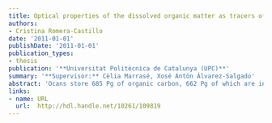```yaml
---
title: Optical properties of the dissolved organic matter as tracers of microbiological and geochemical processes in marine ecosystems
authors: 
- Cristina Romera-Castillo
date: '2011-01-01'
publishDate: '2011-01-01'
publication_types:
- thesis
publication: '**Universitat Politècnica de Catalunya (UPC)**'
summary: '**Supervisor:** Cèlia Marrasé, Xosé Antón Álvarez-Salgado'
abstract: 'Ocans store 685 Pg of organic carbon, 662 Pg of which are in the disolved form. The diversity of compounds that comprise the disolved organic matter (DOM) pool and the low concentration of each individual compound make the chemical characterization of this material a difficult task. '
links:
- name: URL
  url:  http://hdl.handle.net/10261/109819
---
```

